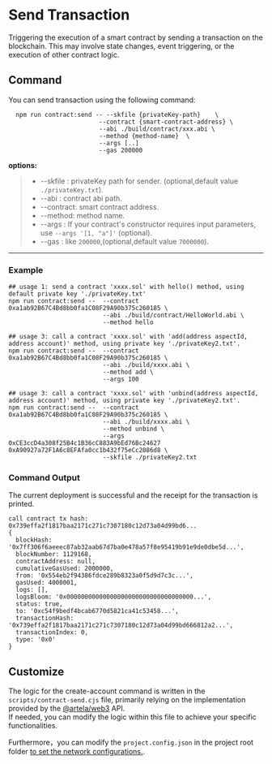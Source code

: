 # Send Transaction

Triggering the execution of a smart contract by sending a transaction on the blockchain. This may involve state changes,
event triggering, or the execution of other contract logic.

## Command

You can send transaction using the following command:

```shell
  npm run contract:send -- --skfile {privateKey-path}    \
                         --contract {smart-contract-address} \
                         --abi ./build/contract/xxx.abi \
                         --method {method-name}  \
                         --args [..]
                         --gas 200000 
```

**options:**
> * --skfile : privateKey path for sender. (optional,default value `./privateKey.txt`).
> * --abi : contract abi path.
> * --contract:  smart contract address.
> * --method:  method name.
> * --args : If your contract's constructor requires input parameters, use `--args '[1, "a"]'` (optional).
> * --gas : like `200000`,(optional,default value `7000000`).
---

### Example

```shell
## usage 1: send a contract 'xxxx.sol' with hello() method, using default private key './privateKey.txt'
npm run contract:send --  --contract 0xa1ab92B67C4Bd8bb0fa1C08F29A90b375c260185 \
                          --abi ./build/contract/HelloWorld.abi \
                          --method hello
                        
## usage 3: call a contract 'xxxx.sol' with 'add(address aspectId, address account)' method, using private key './privateKey2.txt'.
npm run contract:send --  --contract 0xa1ab92B67C4Bd8bb0fa1C08F29A90b375c260185 \
                          --abi ./build/xxxx.abi \
                          --method add \
                          --args 100
                    
## usage 3: call a contract 'xxxx.sol' with 'unbind(address aspectId, address account)' method, using private key './privateKey2.txt'.
npm run contract:send --  --contract 0xa1ab92B67C4Bd8bb0fa1C08F29A90b375c260185 \
                          --abi ./build/xxxx.abi \
                          --method unbind \
                          --args 0xCE3ccD4a308f25B4c1B36cC883A9bEd76Bc24627 0xA90927a72F1A6c8EFAfa0cc1b432f75eCc2086d8 \
                          --skfile ./privateKey2.txt
```

### Command Output

The current deployment is successful and the receipt for the transaction is printed.

```shell
call contract tx hash: 0x739effa2f1817baa2171c271c7307180c12d73a04d99bd6...
{
  blockHash: '0x7ff306f6aeeec87ab32aab67d7ba0e478a57f8e95419b91e9de0dbe5d...',
  blockNumber: 1129168,
  contractAddress: null,
  cumulativeGasUsed: 2000000,
  from: '0x554eb2f94386fdce289b8323a0f5d9d7c3c...',
  gasUsed: 4000001,
  logs: [],
  logsBloom: '0x00000000000000000000000000000000000...',
  status: true,
  to: '0xc54f9bedf4bcab6770d5821ca41c53458...',
  transactionHash: '0x739effa2f1817baa2171c271c7307180c12d73a04d99bd666812a2...',
  transactionIndex: 0,
  type: '0x0'
}

```

## Customize

The logic for the create-account command is written in the `scripts/contract-send.cjs` file, primarily relying on the
implementation provided by the [@artela/web3](/develop/client/artela-web3.js) API.   
If needed, you can modify the logic within this file to achieve your specific functionalities.

Furthermore，you can modify the `project.config.json` in the project root
folder [to set the network configurations.](/develop/reference/aspect-tool/config#2network-rpc).
